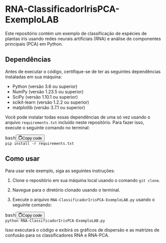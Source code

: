 <h1>RNA-ClassificadorIrisPCA-ExemploLAB</h1>
<p>Este repositório contém um exemplo de classificação de espécies de plantas íris usando redes neurais artificiais (RNA) e análise de componentes principais (PCA) em Python.</p><h2>Dependências</h2><p>Antes de executar o código, certifique-se de ter as seguintes dependências instaladas em sua máquina:</p>
<ul>
    <li>Python (versão 3.6 ou superior)</li>
    <li>NumPy (versão 1.23.5 ou superior)</li>
    <li>SciPy (versão 1.10.1 ou superior)</li>
    <li>scikit-learn (versão 1.2.2 ou superior)</li>
    <li>matplotlib (versão 3.7.1 ou superior)</li>
</ul>
<p>Você pode instalar todas essas dependências de uma só vez usando o arquivo <code>requirements.txt</code> incluído neste repositório. Para fazer isso, execute o seguinte comando no terminal:</p>
<pre><div class="bg-black rounded-md mb-4"><div class="flex items-center relative text-gray-200 bg-gray-800 px-4 py-2 text-xs font-sans justify-between rounded-t-md"><span>bash</span><button class="flex ml-auto gap-2"><svg stroke="currentColor" fill="none" stroke-width="2" viewBox="0 0 24 24" stroke-linecap="round" stroke-linejoin="round" class="h-4 w-4" height="1em" width="1em" xmlns="http://www.w3.org/2000/svg"><path d="M16 4h2a2 2 0 0 1 2 2v14a2 2 0 0 1-2 2H6a2 2 0 0 1-2-2V6a2 2 0 0 1 2-2h2"></path><rect x="8" y="2" width="8" height="4" rx="1" ry="1"></rect></svg>Copy code</button></div><div class="p-4 overflow-y-auto"><code class="!whitespace-pre hljs language-bash">pip install -r requirements.txt
</code></div></div></pre><h2>Como usar</h2><p>Para usar este exemplo, siga as seguintes instruções:</p><ol><li><p>Clone o repositório em sua máquina local usando o comando <code>git clone</code>.</p></li><li><p>Navegue para o diretório clonado usando o terminal.</p></li><li><p>Execute o arquivo <code>RNA-ClassificadorIrisPCA-ExemploLAB.py</code> usando o seguinte comando:</p></li></ol><pre><div class="bg-black rounded-md mb-4"><div class="flex items-center relative text-gray-200 bg-gray-800 px-4 py-2 text-xs font-sans justify-between rounded-t-md"><span>bash</span><button class="flex ml-auto gap-2"><svg stroke="currentColor" fill="none" stroke-width="2" viewBox="0 0 24 24" stroke-linecap="round" stroke-linejoin="round" class="h-4 w-4" height="1em" width="1em" xmlns="http://www.w3.org/2000/svg"><path d="M16 4h2a2 2 0 0 1 2 2v14a2 2 0 0 1-2 2H6a2 2 0 0 1-2-2V6a2 2 0 0 1 2-2h2"></path><rect x="8" y="2" width="8" height="4" rx="1" ry="1"></rect></svg>Copy code</button></div><div class="p-4 overflow-y-auto"><code class="!whitespace-pre hljs language-bash">python RNA-ClassificadorIrisPCA-ExemploLAB.py
</code></div></div></pre><p>Isso executará o código e exibirá os gráficos de dispersão e as matrizes de confusão para os classificadores RNA e RNA-PCA.</p>